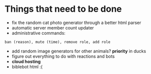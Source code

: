 # Things that need to be done

* fix the random cat photo generator through a better html parser
* automatic server member count updater
* administrative commands:
```
ban (reason), mute (time), remove role, add role
```
* add random image generators for other animals? **priority** in ducks
* figure out everything to do with reactions and bots
* **cloud hosting**
* biblebot html :(
